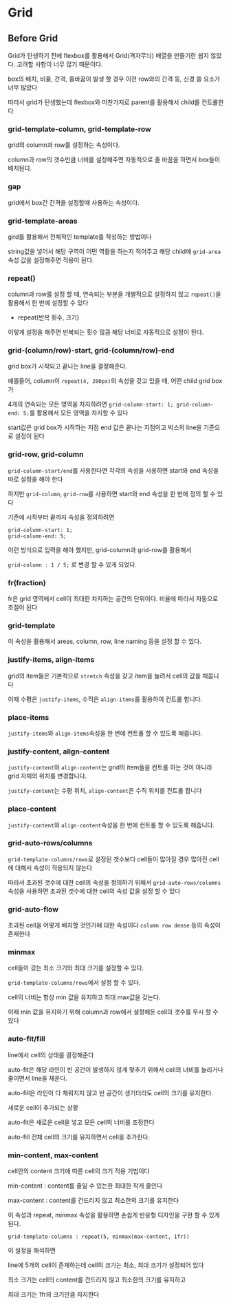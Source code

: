 # Grid

## Before Grid

Grid가 탄생하기 전에 flexbox를 활용해서 Grid(격자무늬) 배열을 만들기란 쉽지 않았다. 고려할 사항이 너무 많기 때문이다.

box의 배치, 비율, 간격, 줄바꿈이 발생 할 경우 이전 row와의 간격 등, 신경 쓸 요소가 너무 많았다

따라서 grid가 탄생했는데 flexbox와 마찬가지로 parent를 활용해서 child를 컨트롤한다

### grid-template-column, grid-template-row

grid의 column과 row를 설정하는 속성이다.

column과 row의 갯수만큼 너비를 설정해주면 자동적으로 줄 바꿈을 하면서 box들이 배치된다.

### gap

grid에서 box간 간격을 설정할때 사용하는 속성이다.

### grid-template-areas

gird를 활용해서 전체적인 template를 작성하는 방법이다

string값을 넣어서 해당 구역이 어떤 역활을 하는지 적어주고 해당 child에 `grid-area` 속성 값을 설정해주면 적용이 된다.

### repeat()

column과 row를 설정 할 때, 연속되는 부분을 개별적으로 설정하지 않고 `repeat()`을 활용해서 한 번에 설정할 수 있다

-   repeat(반복 횟수, 크기)

이렇게 설정을 해주면 반복되는 횟수 많큼 해당 너비로 자동적으로 설정이 된다.

### grid-(column/row)-start, grid-(column/row)-end

grid box가 시작되고 끝나는 line을 결정해준다.

예를들어, column이 `repeat(4, 200px)`의 속성을 갖고 있을 때, 어떤 child grid box가

4개의 연속되는 모든 영역을 차지하려면 `grid-column-start: 1; grid-column-end: 5;`를 활용해서 모든 영역을 차지할 수 있다

start값은 grid box가 시작하는 지점 end 값은 끝나는 지점이고 박스의 line을 기준으로 설정이 된다

### grid-row, grid-column

`grid-column-start/end`를 사용한다면 각각의 속성을 사용하면 start와 end 속성을 따로 설정을 해야 한다

하지만 `grid-column`, `grid-row`를 사용하면 start와 end 속성을 한 번에 정의 할 수 있다

기존에 시작부터 끝까지 속성을 정의하려면

```
grid-column-start: 1;
grid-column-end: 5;
```

이런 방식으로 입력을 해야 했지만, grid-column과 grid-row를 활용해서

`grid-column : 1 / 5;` 로 변경 할 수 있게 되었다.

### fr(fraction)

fr은 grid 영역에서 cell이 최대한 차지하는 공간의 단위이다. 비율에 따라서 자동으로 조절이 된다

### grid-template

이 속성을 활용해서 areas, column, row, line naming 등을 설정 할 수 있다.

### justify-items, align-items

grid의 item들은 기본적으로 `stretch` 속성을 갖고 item을 늘려서 cell의 값을 채웁니다

이때 수평은 `justify-items`, 수직은 `align-items`를 활용하여 컨트롤 합니다.

### place-items

`justify-items`와 `align-items`속성을 한 번에 컨트롤 할 수 있도록 해줍니다.

### justify-content, align-content

`justify-content`와 `align-content`는 grid의 item들을 컨트롤 하는 것이 아니라 grid 자체의 위치를 변경합니다.

`justify-content`는 수평 위치, `align-content`은 수직 위치를 컨트롤 합니다

### place-content

`justify-content`와 `align-content`속성을 한 번에 컨트롤 할 수 있도록 해줍니다.

### grid-auto-rows/columns

`grid-template-columns/rows`로 설정된 갯수보다 cell들이 많아질 경우 많아진 cell에 대해서 속성이 적용되지 않는다

따라서 초과된 갯수에 대한 cell의 속성을 정의하기 위해서 `grid-auto-rows/columns` 속성을 사용하면 초과된 갯수에 대한 cell의 속성 값을 설정 할 수 있다

### grid-auto-flow

초과된 cell을 어떻게 배치할 것인가에 대한 속성이다 `column row dense` 등의 속성이 존재한다

### minmax

cell들이 갖는 최소 크기와 최대 크기를 설정할 수 있다.

`grid-template-columns/rows`에서 설정 할 수 있다.

cell의 너비는 항상 min 값을 유지하고 최대 max값을 갖는다.

이때 min 값을 유지하기 위해 column과 row에서 설정해둔 cell의 갯수를 무시 할 수 있다

### auto-fit/fill

line에서 cell의 상태를 결정해준다

auto-fit은 해당 라인이 빈 공간이 발생하지 않게 맞추기 위해서 cell의 너비를 늘리거나 줄이면서 line을 채운다.

auto-fill은 라인이 다 채워지지 않고 빈 공간이 생기더라도 cell의 크기를 유지한다.

새로운 cell이 추가되는 상황

auto-fit은 새로운 cell을 넣고 모든 cell의 너비를 조정한다

auto-fill 전체 cell의 크기를 유지하면서 cell을 추가한다.

### min-content, max-content

cell안의 content 크기에 따른 cell의 크기 적용 기법이다

min-content : content를 줄일 수 있는한 최대한 작게 줄인다

max-content : content를 건드리지 않고 최소한의 크기를 유지한다

이 속성과 repeat, minmax 속성을 활용하면 손쉽게 반응형 디자인을 구현 할 수 있게 된다.

`grid-template-columns : repeat(5, minmax(max-content, 1fr))`

이 설정을 해석하면

line에 5개의 cell이 존재하는데 cell의 크기는 최소, 최대 크기가 설정되어 있다

최소 크기는 cell의 content를 건드리지 않고 최소한의 크기를 유지하고

최대 크기는 1fr의 크기만큼 차지한다
